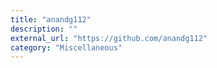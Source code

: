 ```yaml
---
title: "anandg112"
description: ""
external_url: "https://github.com/anandg112"
category: "Miscellaneous"
---
```

